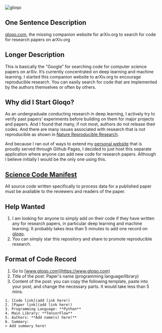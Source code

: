 ![gloqo](http://res.cloudinary.com/ritchieng/image/upload/c_scale,w_253/v1479450911/gloqo_edf0ag.png)

## One Sentence Description
[gloqo.com](https://www.gloqo.com), the missing companion website for arXiv.org to search for code for research papers on arXiv.org

## Longer Description
This is basically the "Google” for searching code for computer science papers on arXiv. It’s currently concentrated on deep learning and machine learning. I started this companion website to arXiv.org to encourage reproducible research. You can easily search for code that are implemented by the authors themselves or often by others.

## Why did I Start Gloqo?
As an undergraduate conducting research in deep learning, I actively try to verify past papers’ experiments before building on them for major projects and papers. And I found that many, if not most, authors do not release their codes. And there are many issues associated with research that is not reproducible as shown in [Nature Reproducible Research](http://www.nature.com/news/reproducibility-1.17552).

And because I ran out of ways to extend my [personal website](http://www.ritchieng.com) that is proudly served through Github Pages, I decided to just host this separate application where anyone can add new code for research papers. Although I believe initially I would be the only one using this.

## [Science Code Manifest](http://sciencecodemanifesto.org)
All source code written specifically to process data for a published paper must be available to the reviewers and readers of the paper.

## Help Wanted
1. I am looking for anyone to simply add on their code if they have written any for research papers, in particular deep learning and machine learning. It probably takes less than 5 minutes to add one record on [gloqo](https://www.gloqo.com).
2. You can simply star this repository and share to promote reproducible research.

## Format of Code Record
1. Go to [www.gloqo.com](https://www.gloqo.com)
2. Title of the post: Paper's name (programming language/library)
3. Content of the post: you can copy the following template, paste into your post, and change the necessary parts. It would take less than 5 mins.
```
1. [Code link](add link here!)
2. [Paper link](add link here!)
3. Programming Language: **Python**
4. Main Library: **TensorFlow**
5. Authors: **Add name(s) here!**
6. Summary:
> Add summary here!
```

